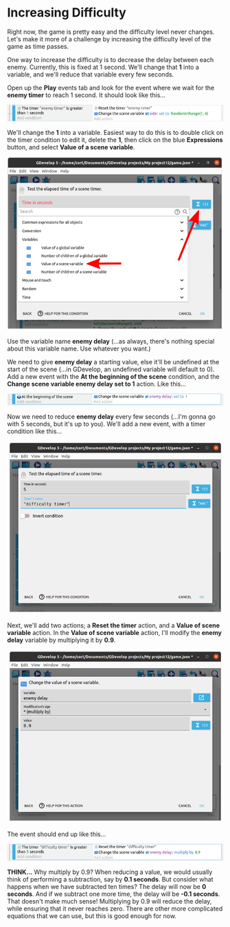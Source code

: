 # Increasing Difficulty

Right now, the game is pretty easy and the difficulty level never changes.
Let's make it more of a challenge by increasing the difficulty level of the game as time passes.

One way to increase the difficulty is to decrease the delay between each enemy.
Currently, this is fixed at 1 second.
We'll change that **1** into a variable, and we'll reduce that variable every few seconds.

Open up the **Play** events tab and look for the event where we wait for the **enemy timer** to reach 1 second.
It should look like this...

![](images/enemyDelayEvent.png)

We'll change the **1** into a variable.
Easiest way to do this is to double click on the timer condition to edit it, delete the **1**, then click on the blue **Expressions** button, and select **Value of a scene variable**.

![](images/variableTime.jpg)

Use the variable name **enemy delay** (...as always, there's nothing special about this variable name. Use whatever you want.)

We need to give **enemy delay** a starting value, else it'll be undefined at the start of the scene (...in GDevelop, an undefined variable will default to 0).
Add a new event with the **At the beginning of the scene** condition, and the **Change scene variable enemy delay set to 1** action.
Like this...

![](images/initEnemyDelay.png)

Now we need to reduce **enemy delay** every few seconds (...I'm gonna go with 5 seconds, but it's up to you).
We'll add a new event, with a timer condition like this...

![](images/difficultyTimer.png)

Next, we'll add two actions; a **Reset the timer** action, and a **Value of scene variable** action.
In the **Value of scene variable** action, I'll modify the **enemy delay** variable by multiplying it by **0.9**.

![](images/multiplyVariable.png)

The event should end up like this...

![](images/multiplyVariableEvent.png)

**THINK...** Why multiply by 0.9? When reducing a value, we would usually think of performing a subtraction, say by **0.1 seconds**.
But consider what happens when we have subtracted ten times?
The delay will now be **0 seconds**.
And if we subtract one more time, the delay will be **-0.1 seconds**. That doesn't make much sense!
Multiplying by 0.9 will reduce the delay, while ensuring that it never reaches zero.
There are other more complicated equations that we can use, but this is good enough for now.